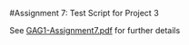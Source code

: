 #Assignment 7: Test Script for Project 3

See [GAG1-Assignment7.pdf](GAG1-Assignment7.pdf) for further details
